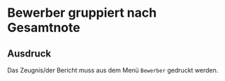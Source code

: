 ﻿# Bewerber gruppiert nach Gesamtnote

## Ausdruck

Das Zeugnis/der Bericht muss aus dem Menü `Bewerber` gedruckt werden.
